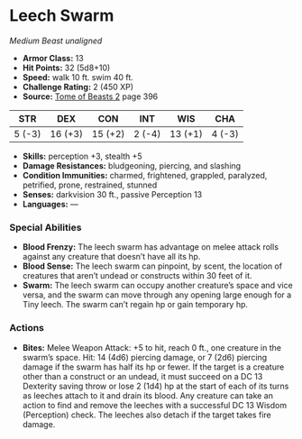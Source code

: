 # Leech Swarm

*Medium* *Beast* *unaligned*

- **Armor Class:** 13
- **Hit Points:** 32 (5d8+10)
- **Speed:** walk 10 ft. swim 40 ft.
- **Challenge Rating:** 2 (450 XP)
- **Source:** [Tome of Beasts 2](https://koboldpress.com/kpstore/product/tome-of-beasts-2-for-5th-edition) page 396

| STR | DEX | CON | INT | WIS | CHA |
| --- | --- | --- | --- | --- | --- |
| 5 (-3) | 16 (+3) | 15 (+2) | 2 (-4) | 13 (+1) | 4 (-3) |

- **Skills:** perception +3, stealth +5
- **Damage Resistances:** bludgeoning, piercing, and slashing
- **Condition Immunities:** charmed, frightened, grappled, paralyzed, petrified, prone, restrained, stunned
- **Senses:** darkvision 30 ft., passive Perception 13
- **Languages:** —
### Special Abilities
- **Blood Frenzy:** The leech swarm has advantage on melee attack rolls against any creature that doesn’t have all its hp.
- **Blood Sense:** The leech swarm can pinpoint, by scent, the location of creatures that aren’t undead or constructs within 30 feet of it.
- **Swarm:** The leech swarm can occupy another creature’s space and vice versa, and the swarm can move through any opening large enough for a Tiny leech. The swarm can’t regain hp or gain temporary hp.
### Actions
- **Bites:** Melee Weapon Attack: +5 to hit, reach 0 ft., one creature in the swarm’s space. Hit: 14 (4d6) piercing damage, or 7 (2d6) piercing damage if the swarm has half its hp or fewer. If the target is a creature other than a construct or an undead, it must succeed on a DC 13 Dexterity saving throw or lose 2 (1d4) hp at the start of each of its turns as leeches attach to it and drain its blood. Any creature can take an action to find and remove the leeches with a successful DC 13 Wisdom (Perception) check. The leeches also detach if the target takes fire damage.



